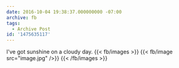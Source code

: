 ```yaml
---
date: 2016-10-04 19:38:37.000000000 -07:00
archive: fb
tags: 
  - Archive Post
id: '1475635117'
---
```


I've got sunshine on a cloudy day.
{{< fb/images >}}
{{< fb/image src="image.jpg" />}}
{{< /fb/images >}}
